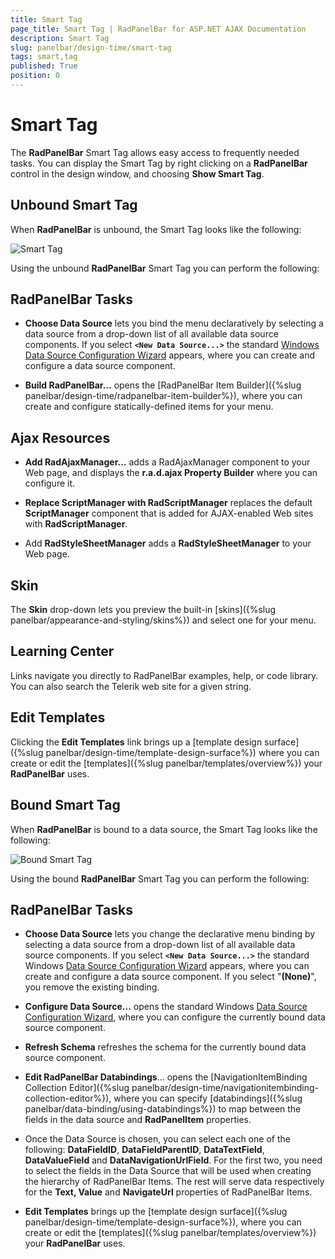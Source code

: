 ```yaml
---
title: Smart Tag
page_title: Smart Tag | RadPanelBar for ASP.NET AJAX Documentation
description: Smart Tag
slug: panelbar/design-time/smart-tag
tags: smart,tag
published: True
position: 0
---
```


# Smart Tag



The **RadPanelBar** Smart Tag allows easy access to frequently needed tasks. You can display the Smart Tag by right clicking on a **RadPanelBar** control in the design window, and choosing **Show Smart Tag**.

## Unbound Smart Tag

When **RadPanelBar** is unbound, the Smart Tag looks like the following:

![Smart Tag](images/panelbar_smarttag.png)

Using the unbound **RadPanelBar** Smart Tag you can perform the following:

## RadPanelBar Tasks

* **Choose Data Source** lets you bind the menu declaratively by selecting a data source from a drop-down list of all available data source components. If you select **`<New Data Source...>`** the standard [Windows Data Source Configuration Wizard](https://msdn2.microsoft.com/en-us/library/w4dd7z6t(VS.80).aspx) appears, where you can create and configure a data source component.

* **Build RadPanelBar...** opens the [RadPanelBar Item Builder]({%slug panelbar/design-time/radpanelbar-item-builder%}), where you can create and configure statically-defined items for your menu.

## Ajax Resources

* **Add RadAjaxManager...** adds a RadAjaxManager component to your Web page, and displays the **r.a.d.ajax Property Builder** where you can configure it.

* **Replace ScriptManager with RadScriptManager** replaces the default **ScriptManager** component that is added for AJAX-enabled Web sites with **RadScriptManager**.

* Add **RadStyleSheetManager** adds a **RadStyleSheetManager** to your Web page.

## Skin

The **Skin** drop-down lets you preview the built-in [skins]({%slug panelbar/appearance-and-styling/skins%}) and select one for your menu.

## Learning Center

Links navigate you directly to RadPanelBar examples, help, or code library. You can also search the Telerik web site for a given string.

## Edit Templates

Clicking the **Edit Templates** link brings up a [template design surface]({%slug panelbar/design-time/template-design-surface%}) where you can create or edit the [templates]({%slug panelbar/templates/overview%}) your **RadPanelBar** uses.

## Bound Smart Tag

When **RadPanelBar** is bound to a data source, the Smart Tag looks like the following:

![Bound Smart Tag](images/panelbar_smarttag_bound.PNG)

Using the bound **RadPanelBar** Smart Tag you can perform the following:

## RadPanelBar Tasks

* **Choose Data Source** lets you change the declarative menu binding by selecting a data source from a drop-down list of all available data source components. If you select **`<New Data Source...>`** the standard Windows [Data Source Configuration Wizard](https://msdn2.microsoft.com/en-us/library/ms247282(VS.80).aspx) appears, where you can create and configure a data source component. If you select "**(None)**", you remove the existing binding.

* **Configure Data Source...** opens the standard Windows [Data Source Configuration Wizard](https://msdn2.microsoft.com/en-us/library/ms247282(VS.80).aspx), where you can configure the currently bound data source component.

* **Refresh Schema** refreshes the schema for the currently bound data source component.

* **Edit RadPanelBar Databindings**... opens the [NavigationItemBinding Collection Editor]({%slug panelbar/design-time/navigationitembinding-collection-editor%}), where you can specify [databindings]({%slug panelbar/data-binding/using-databindings%}) to map between the fields in the data source and **RadPanelItem** properties.

* Once the Data Source is chosen, you can select each one of the following: **DataFieldID**, **DataFieldParentID**, **DataTextField**, **DataValueField** and **DataNavigationUrlField**. For the first two, you need to select the fields in the Data Source that will be used when creating the hierarchy of RadPanelBar Items. The rest will serve data respectively for the **Text, Value** and **NavigateUrl** properties of RadPanelBar Items.

* **Edit Templates** brings up the [template design surface]({%slug panelbar/design-time/template-design-surface%}), where you can create or edit the [templates]({%slug panelbar/templates/overview%}) your **RadPanelBar** uses.
